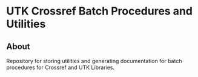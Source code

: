 # UTK Crossref Batch Procedures and Utilities

## About

Repository for storing utilities and generating documentation for batch procedures for Crossref and UTK Libraries.
